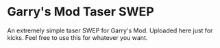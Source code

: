 # Garry's Mod Taser SWEP
An extremely simple taser SWEP for Garry's Mod. Uploaded here just for kicks. Feel free to use this for whatever you want.
